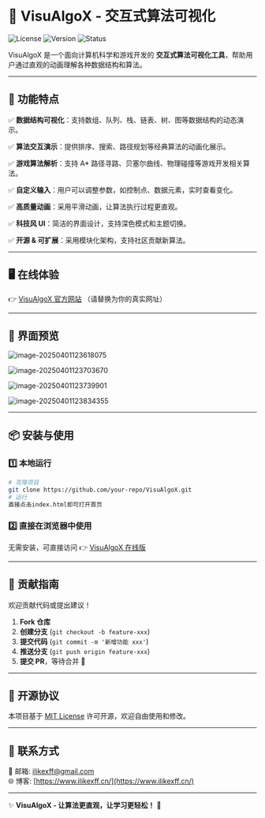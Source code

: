 # 🚀 VisuAlgoX - 交互式算法可视化

![License](https://img.shields.io/badge/license-MIT-green.svg)
![Version](https://img.shields.io/badge/version-1.0.0-blue.svg)
![Status](https://img.shields.io/badge/status-active-brightgreen.svg)

VisuAlgoX 是一个面向计算机科学和游戏开发的 **交互式算法可视化工具**，帮助用户通过直观的动画理解各种数据结构和算法。

---

## 🌟 功能特点

✅ **数据结构可视化**：支持数组、队列、栈、链表、树、图等数据结构的动态演示。

✅ **算法交互演示**：提供排序、搜索、路径规划等经典算法的动画化展示。

✅ **游戏算法解析**：支持 A* 路径寻路、贝塞尔曲线、物理碰撞等游戏开发相关算法。

✅ **自定义输入**：用户可以调整参数，如控制点、数据元素，实时查看变化。

✅ **高质量动画**：采用平滑动画，让算法执行过程更直观。

✅ **科技风 UI**：简洁的界面设计，支持深色模式和主题切换。

✅ **开源 & 可扩展**：采用模块化架构，支持社区贡献新算法。

---

## 🖥️ 在线体验

👉 [VisuAlgoX 官方网站](https://yourwebsite.com) （请替换为你的真实网址）

---

## 📸 界面预览

![image-20250401123618075](https://images.waer.ltd/notes/202504011236853.png)

![image-20250401123703670](https://images.waer.ltd/notes/202504011237734.png)

![image-20250401123739901](https://images.waer.ltd/notes/202504011237957.png)

![image-20250401123834355](https://images.waer.ltd/notes/202504011238418.png)

---

## 📦 安装与使用

### 1️⃣ 本地运行

```sh
# 克隆项目
git clone https://github.com/your-repo/VisuAlgoX.git
# 运行
直接点击index.html即可打开首页
```

### 2️⃣ 直接在浏览器中使用

无需安装，可直接访问 👉 [VisuAlgoX 在线版](https://yourwebsite.com)

---

## 🤝 贡献指南

欢迎贡献代码或提出建议！

1. **Fork 仓库**
2. **创建分支** (`git checkout -b feature-xxx`)
3. **提交代码** (`git commit -m '新增功能 xxx'`)
4. **推送分支** (`git push origin feature-xxx`)
5. **提交 PR**，等待合并 🎉

---

## 📜 开源协议

本项目基于 [MIT License](https://github.com/08820048/VisuAlgoX/blob/main/LICENSE) 许可开源，欢迎自由使用和修改。

---

## 📧 联系方式

📩 邮箱: ilikexff@gmail.com  
🌐 博客: [https://www.ilikexff.cn/](https://www.ilikexff.cn/)

---

✨ **VisuAlgoX - 让算法更直观，让学习更轻松！** 🚀

